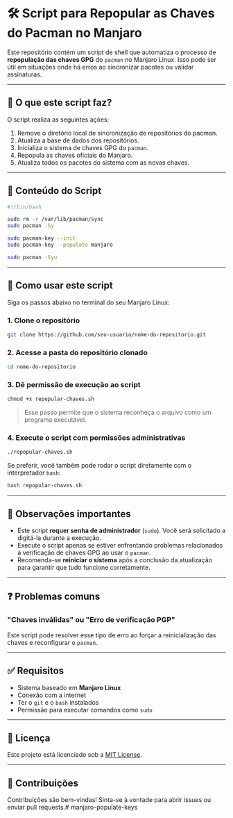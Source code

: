 
# 🛠️ Script para Repopular as Chaves do Pacman no Manjaro

Este repositório contém um script de shell que automatiza o processo de **repopulação das chaves GPG** do `pacman` no Manjaro Linux. Isso pode ser útil em situações onde há erros ao sincronizar pacotes ou validar assinaturas.

---

## 📌 O que este script faz?

O script realiza as seguintes ações:

1. Remove o diretório local de sincronização de repositórios do pacman.
2. Atualiza a base de dados dos repositórios.
3. Inicializa o sistema de chaves GPG do `pacman`.
4. Repopula as chaves oficiais do Manjaro.
5. Atualiza todos os pacotes do sistema com as novas chaves.

---

## 📁 Conteúdo do Script

```bash
#!/bin/bash

sudo rm -r /var/lib/pacman/sync
sudo pacman -Sy

sudo pacman-key --init
sudo pacman-key --populate manjaro

sudo pacman -Syu
```

---

## 🚀 Como usar este script

Siga os passos abaixo no terminal do seu Manjaro Linux:

### 1. Clone o repositório

```bash
git clone https://github.com/seu-usuario/nome-do-repositorio.git
```

### 2. Acesse a pasta do repositório clonado

```bash
cd nome-do-repositorio
```

### 3. Dê permissão de execução ao script

```bash
chmod +x repopular-chaves.sh
```

> Esse passo permite que o sistema reconheça o arquivo como um programa executável.

### 4. Execute o script com permissões administrativas

```bash
./repopular-chaves.sh
```

Se preferir, você também pode rodar o script diretamente com o interpretador `bash`:

```bash
bash repopular-chaves.sh
```

---

## 🧠 Observações importantes

- Este script **requer senha de administrador** (`sudo`). Você será solicitado a digitá-la durante a execução.
- Execute o script apenas se estiver enfrentando problemas relacionados à verificação de chaves GPG ao usar o `pacman`.
- Recomenda-se **reiniciar o sistema** após a conclusão da atualização para garantir que tudo funcione corretamente.

---

## ❓ Problemas comuns

### "Chaves inválidas" ou "Erro de verificação PGP"
Este script pode resolver esse tipo de erro ao forçar a reinicialização das chaves e reconfigurar o `pacman`.

---

## ✅ Requisitos

- Sistema baseado em **Manjaro Linux**
- Conexão com a internet
- Ter o `git` e o `bash` instalados
- Permissão para executar comandos como `sudo`

---

## 📄 Licença

Este projeto está licenciado sob a [MIT License](LICENSE).

---

## 🤝 Contribuições

Contribuições são bem-vindas! Sinta-se à vontade para abrir issues ou enviar pull requests.# manjaro-populate-keys
